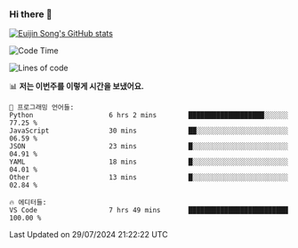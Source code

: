 ### Hi there 👋

[![Euijin Song's GitHub stats](https://github-readme-stats.vercel.app/api?username=lstar2397&count_private=true&show_icons=true&theme=tokyonight&locale=kr)](https://github.com/anuraghazra/github-readme-stats)

<!--START_SECTION:waka-->
![Code Time](http://img.shields.io/badge/Code%20Time-348%20hrs%2020%20mins-blue)

![Lines of code](https://img.shields.io/badge/%EC%A0%80%EB%8A%94%20%EC%97%AC%ED%83%9C%EA%B9%8C%EC%A7%80%20-630.6%20thousand%20%EC%A4%84%EC%9D%98%20%EC%BD%94%EB%93%9C%EB%A5%BC%20%EC%9E%91%EC%84%B1%ED%96%88%EC%96%B4%EC%9A%94.-blue)

📊 **저는 이번주를 이렇게 시간을 보냈어요.** 

```text
💬 프로그래밍 언어들: 
Python                   6 hrs 2 mins        ███████████████████░░░░░░   77.25 % 
JavaScript               30 mins             ██░░░░░░░░░░░░░░░░░░░░░░░   06.59 % 
JSON                     23 mins             █░░░░░░░░░░░░░░░░░░░░░░░░   04.91 % 
YAML                     18 mins             █░░░░░░░░░░░░░░░░░░░░░░░░   04.01 % 
Other                    13 mins             █░░░░░░░░░░░░░░░░░░░░░░░░   02.84 % 

🔥 에디터들: 
VS Code                  7 hrs 49 mins       █████████████████████████   100.00 % 
```


 Last Updated on 29/07/2024 21:22:22 UTC
<!--END_SECTION:waka-->

<!--
**lstar2397/lstar2397** is a ✨ _special_ ✨ repository because its `README.md` (this file) appears on your GitHub profile.

Here are some ideas to get you started:

- 🔭 I’m currently working on ...
- 🌱 I’m currently learning ...
- 👯 I’m looking to collaborate on ...
- 🤔 I’m looking for help with ...
- 💬 Ask me about ...
- 📫 How to reach me: ...
- 😄 Pronouns: ...
- ⚡ Fun fact: ...
-->
